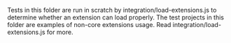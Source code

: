 Tests in this folder are run in scratch by integration/load-extensions.js to determine whether an extension can load properly. The test projects in this folder are examples of non-core extensions usage. Read integration/load-extensions.js for more.
